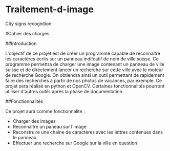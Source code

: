 # Traitement-d-image
City signs recognition

#Cahier des charges

##Introduction

L'objectif de ce projet est de créer un programme capable de reconnaître les caractères écrits sur un panneau indifcatif de nom de ville suisse.
Ce programme permettra de charger une image contenant un panneau de ville suisse et de directement lancer un recherche sur cette ville avec le moteur de recherche Google. On obtiendra ainsi un outil permettant de rapidement faire des recherches à partir de nos photos de vacances, par exemple.
Ce projet sera réalisé en python et OpenCV. Certaines fonctionnalités pourront utiliser d'autres outils après la phase de documentation.

##Fonctionnalités

Ce projet aura comme fonctionnalité :

* Charger des images
* Reconnaître un paneau sur l'image
* Reconstruire une chaîne de caractères avec les lettres contenues dans le panneau
* Effectuer une recherche sur Google sur la ville en question

